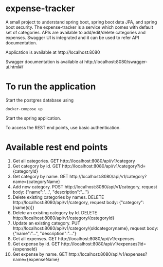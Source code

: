 # expense-tracker
A small project to understand spring boot, spring boot data JPA, and spring boot security. The expense-tracker is a service which comes with default set of categories. APIs are available to add/edit/delete categories and expenses. Swagger UI is integrated and it can be used to refer API documentation.

Application is available at http://localhost:8080

Swagger documentation is available at http://localhost:8080/swagger-ui.html#/

# To run the application
Start the postgres database using
```
docker-compose up
```
Start the spring application.

To access the REST end points, use basic authentication.

# Available rest end points
1. Get all categories. GET http://localhost:8080/api/v1/category
2. Get category by id. GET http://localhost:8080/api/v1/category?id={categoryId}
3. Get category by name. GET http://localhost:8080/api/v1/category?name={categoryName}
4. Add new category. POST http://localhost:8080/api/v1/category, request body: {"name":"...", "description":"..."}
5. Delete existing categories by names. DELETE http://localhost:8080/api/v1/category, request body: {"category":[name(s)]}
6. Delete an existing category by Id. DELETE http://localhost:8080/api/v1/category/{categoryId}
7. Update an existing category. PUT http://localhost:8080/api/v1/category/{oldcategoryname}, request body: {"name":"...", "description":"..."}
8. Get all expenses. GET http://localhost:8080/api/v1/expenses
9. Get expense by id. GET http://localhost:8080/api/v1/expenses?id={expenseId}
10. Get expense by name. GET http://localhost:8080/api/v1/expenses?name={expenseName}
